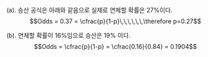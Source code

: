 (a). 승산 공식은 아래와 같음으로 실제로 연체할 확률은 27%이다.
$$Odds = 0.37 = \cfrac{p}{1-p}\,\,\,\,\,\,\therefore p=0.27$$

(b). 연체할 확률이 16%임으로 승산은 19% 이다.
$$Odds = \cfrac{p}{1-p} = \cfrac{0.16}{0.84} = 0.1904$$

